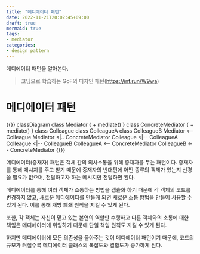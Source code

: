 ```yaml
---
title: "메디에이터 패턴"
date: 2022-11-21T20:02:45+09:00
draft: true
mermaid: true
tags:
- mediator
categories:
- design pattern
---
```

메디에이터 패턴을 알아본다.
<!--more-->

> 코딩으로 학습하는 GoF의 디자인 패턴(https://inf.run/W9wa)

# 메디에이터 패턴

{{<mermaid>}}
classDiagram
    class Mediator {
        + mediate()
    }
    class ConcreteMediator {
        + mediate()
    }
    class Colleague
    class ColleagueA
    class ColleagueB
    Mediator <-- Colleague
    Mediator <|.. ConcreteMediator
    Colleague <|-- ColleagueA
    Colleague <|-- ColleagueB
    ColleagueA <-- ConcreteMediator
    ColleagueB <-- ConcreteMediator
{{</mermaid>}}

메디에이터(중재자) 패턴은 객체 간의 의사소통을 위해 중재자를 두는 패턴이다. 중재자를 통해 메시지를 주고 받기 때문에 중재자의 반대편에 어떤 종류의 객체가 있는지 신경 쓸 필요가 없으며, 전달하고자 하는 메시지만 전달하면 된다.

메디에이터를 통해 여러 객체가 소통하는 방법을 캡슐화 하기 때문에 각 객체의 코드를 변경하지 않고, 새로운 메디에이터를 만들게 되면 새로운 소통 방법을 만들어 사용할 수 있게 된다. 이를 통해 개방 폐쇄 원칙을 지킬 수 있게 된다.

또한, 각 객체는 자신이 맡고 있는 본연의 역할만 수행하고 다른 객체와의 소통에 대한 책임은 메디에이터에 위임하기 때문에 단일 책임 원칙도 지킬 수 있게 된다.

하지만 메디에이터에 모든 의존성을 몰아주는 것이 메디에이터 패턴이기 때문에, 코드의 규모가 커질수록 메디에이터 클래스의 복잡도와 결합도가 증가하게 된다.